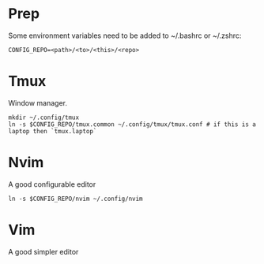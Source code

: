 # Prep

Some environment variables need to be added to ~/.bashrc or ~/.zshrc:

```
CONFIG_REPO=<path>/<to>/<this>/<repo>
```

# Tmux

Window manager.

```
mkdir ~/.config/tmux
ln -s $CONFIG_REPO/tmux.common ~/.config/tmux/tmux.conf # if this is a laptop then `tmux.laptop`
```

# Nvim

A good configurable editor

```
ln -s $CONFIG_REPO/nvim ~/.config/nvim
```


# Vim

A good simpler editor


